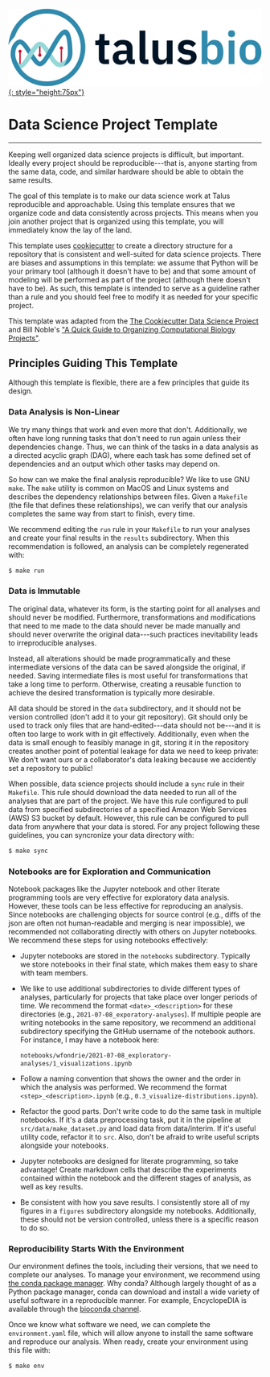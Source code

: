 [![](static/talus-logo-full.svg){: style="height:75px"}](https://talus.bio)

# Data Science Project Template
---

Keeping well organized data science projects is difficult, but important.
Ideally every project should be reproducible---that is, anyone starting from
the same data, code, and similar hardware should be able to obtain the same 
results. 

The goal of this template is to make our data science work at Talus
reproducible and approachable. Using this template ensures that we organize
code and data consistently across projects. This means when you join another
project that is organized using this template, you will immediately know the
lay of the land. 

This template uses [cookiecutter](https://github.com/cookiecutter/cookiecutter)
to create a directory structure for a repository that is consistent and
well-suited for data science projects. There are biases and assumptions in this
template: we assume that Python will be your primary tool (although it doesn't
have to be) and that some amount of modeling will be performed as part of the 
project (although there doesn't have to be). As such, this template is intended
to serve as a guideline rather than a rule and you should feel free to modify
it as needed for your specific project.

This template was adapted from the [The Cookiecutter Data Science
Project](http://drivendata.github.io/cookiecutter-data-science) and Bill
Noble's ["A Quick Guide to Organizing Computational Biology
Projects"](https://doi.org/10.1371/journal.pcbi.1000424).

## Principles Guiding This Template

Although this template is flexible, there are a few principles that guide its
design.

### Data Analysis is **Non-Linear**

We try many things that work and even more that don't. Additionally, we often
have long running tasks that don't need to run again unless their dependencies
change. Thus, we can think of the tasks in a data analysis as a directed
acyclic graph (DAG), where each task has some defined set of dependencies and
an output which other tasks may depend on.

So how can we make the final analysis reproducible? We like to use GNU `make`. 
The `make` utility is common on MacOS and Linux systems and describes the 
dependency relationships between files. Given a `Makefile` (the file that 
defines these relationships), we can verify that our analysis completes the
same way from start to finish, every time.

We recommend editing the `run` rule in your `Makefile` to run your analyses and
create your final results in the `results` subdirectory. When this
recommendation is followed, an analysis can be completely regenerated with:

``` bash
$ make run
```

### Data is **Immutable**

The original data, whatever its form, is the starting point for all analyses
and should never be modified. Furthermore, transformations and modifications
that need to me made to the data should never be made manually and should never
overwrite the original data---such practices inevitability leads to
irreproducible analyses.

Instead, all alterations should be made programmatically and these intermediate
versions of the data can be saved alongside the original, if needed. Saving
intermediate files is most useful for transformations that take a long time to
perform. Otherwise, creating a reusable function to achieve the desired transformation
is typically more desirable.

All data should be stored in the `data` subdirectory, and it should not be
version controlled (don't add it to your git repository). Git should only be
used to track only files that are hand-edited---data should not be---and it is
often too large to work with in git effectively. Additionally, even when the
data is small enough to feasibly manage in git, storing it in the repository
creates another point of potential leakage for data we need to keep private: We
don't want ours or a collaborator's data leaking because we accidently set a
repository to public!

When possible, data science projects should include a `sync` rule in their
`Makefile`. This rule should download the data needed to run all of the
analyses that are part of the project. We have this rule configured
to pull data from specified subdirectories of a specified Amazon Web Services
(AWS) S3 bucket by default. However, this rule can be configured to pull 
data from anywhere that your data is stored. For any project following these
guidelines, you can syncronize your data directory with:

``` bash
$ make sync
```

### Notebooks are for **Exploration** and **Communication**

Notebook packages like the Jupyter notebook and other literate programming
tools are very effective for exploratory data analysis. However, these tools
can be less effective for reproducing an analysis. Since notebooks are
challenging objects for source control (e.g., diffs of the json are often not
human-readable and merging is near impossible), we recommended not
collaborating directly with others on Jupyter notebooks. We recommend these
steps for using notebooks effectively:

- Jupyter notebooks are stored in the `notebooks` subdirectory. Typically we
  store notebooks in their final state, which makes them easy to share with
  team members.
  
- We like to use additional subdirectories to divide different types of analyses,
  particularly for projects that take place over longer periods of time. We
  recommend the format `<date>_<description>` for these directories (e.g.,
  `2021-07-08_exporatory-analyses`). If multiple people are writing notebooks
  in the same repository, we recommend an additional subdirectory
  specifying the GitHub username of the notebook authors. For instance, I may
  have a notebook here:
  ```
  notebooks/wfondrie/2021-07-08_exploratory-analyses/1_visualizations.ipynb
  ```
  
- Follow a naming convention that shows the owner and the order in which the
  analysis was performed. We recommend the format `<step>_<description>.ipynb`
  (e.g., `0.3_visualize-distributions.ipynb`).

- Refactor the good parts. Don't write code to do the same task in multiple
  notebooks. If it's a data preprocessing task, put it in the pipeline at
  `src/data/make_dataset.py` and load data from data/interim. If it's useful
  utility code, refactor it to `src`. Also, don't be afraid to write useful
  scripts alongside your notebooks.
  
- Jupyter notebooks are designed for literate programming, so take advantage!
  Create markdown cells that describe the experiments contained within the
  notebook and the different stages of analysis, as well as key results.
  
- Be consistent with how you save results. I consistently store all of my
  figures in a `figures` subdirectory alongside my notebooks. Additionally,
  these should not be version controlled, unless there is a specific reason to
  do so.

### **Reproducibility** Starts With the Environment

Our environment defines the tools, including their versions, that we need to
complete our analyses. To manage your environment, we recommend using [the
conda package manager](https://docs.conda.io/en/latest/). Why conda? Although
largely thought of as a Python package manager, conda can download and install
a wide variety of useful software in a reproducible manner. For example,
EncyclopeDIA is available through the [bioconda
channel](https://bioconda.github.io/).

Once we know what software we need, we can complete the `environment.yaml` file,
which will allow anyone to install the same software and reproduce our
analysis. When ready, create your environment using this file with:

``` bash
$ make env
```
